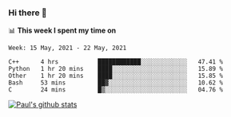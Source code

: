 ### Hi there 👋

📊 **This week I spent my time on**
<!--START_SECTION:waka-->
```text
Week: 15 May, 2021 - 22 May, 2021

C++      4 hrs           ████████████░░░░░░░░░░░░░   47.41 % 
Python   1 hr 20 mins    ████░░░░░░░░░░░░░░░░░░░░░   15.89 % 
Other    1 hr 20 mins    ████░░░░░░░░░░░░░░░░░░░░░   15.85 % 
Bash     53 mins         ██▓░░░░░░░░░░░░░░░░░░░░░░   10.62 % 
C        24 mins         █▒░░░░░░░░░░░░░░░░░░░░░░░   04.76 % 
```
<!--END_SECTION:waka-->


[![Paul's github stats](https://github-readme-stats.vercel.app/api?username=mickeyouyou&theme=dracula&show_icons=true)](https://github.com/anuraghazra/github-readme-stats)

